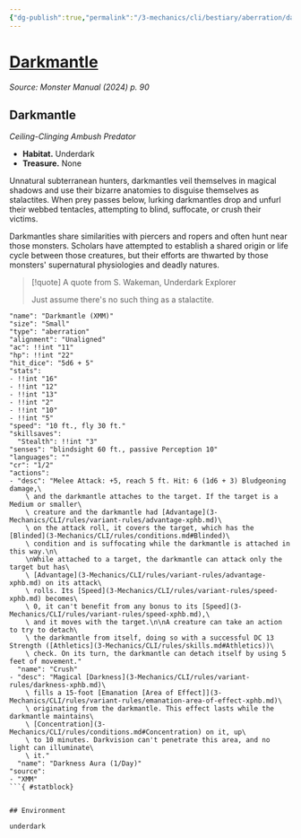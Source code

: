 ```yaml
---
{"dg-publish":true,"permalink":"/3-mechanics/cli/bestiary/aberration/darkmantle-xmm/","tags":["ttrpg-cli/compendium/src/5e/xmm","ttrpg-cli/monster/cr/1-2","ttrpg-cli/monster/environment/underdark","ttrpg-cli/monster/size/small","ttrpg-cli/monster/type/aberration"],"created":"2025-02-22T12:02:28.239-05:00","updated":"2025-02-26T17:46:11.134-05:00"}
---
```


# [Darkmantle](3-Mechanics/CLI/bestiary/aberration/darkmantle-xmm.md)
*Source: Monster Manual (2024) p. 90*  

## Darkmantle

*Ceiling-Clinging Ambush Predator*

- **Habitat.** Underdark  
- **Treasure.** None  

Unnatural subterranean hunters, darkmantles veil themselves in magical shadows and use their bizarre anatomies to disguise themselves as stalactites. When prey passes below, lurking darkmantles drop and unfurl their webbed tentacles, attempting to blind, suffocate, or crush their victims.

Darkmantles share similarities with piercers and ropers and often hunt near those monsters. Scholars have attempted to establish a shared origin or life cycle between those creatures, but their efforts are thwarted by those monsters' supernatural physiologies and deadly natures.

> [!quote] A quote from S. Wakeman, Underdark Explorer  
> 
> Just assume there's no such thing as a stalactite.


```statblock
"name": "Darkmantle (XMM)"
"size": "Small"
"type": "aberration"
"alignment": "Unaligned"
"ac": !!int "11"
"hp": !!int "22"
"hit_dice": "5d6 + 5"
"stats":
- !!int "16"
- !!int "12"
- !!int "13"
- !!int "2"
- !!int "10"
- !!int "5"
"speed": "10 ft., fly 30 ft."
"skillsaves":
  "Stealth": !!int "3"
"senses": "blindsight 60 ft., passive Perception 10"
"languages": ""
"cr": "1/2"
"actions":
- "desc": "Melee Attack: +5, reach 5 ft. Hit: 6 (1d6 + 3) Bludgeoning damage,\
    \ and the darkmantle attaches to the target. If the target is a Medium or smaller\
    \ creature and the darkmantle had [Advantage](3-Mechanics/CLI/rules/variant-rules/advantage-xphb.md)\
    \ on the attack roll, it covers the target, which has the [Blinded](3-Mechanics/CLI/rules/conditions.md#Blinded)\
    \ condition and is suffocating while the darkmantle is attached in this way.\n\
    \nWhile attached to a target, the darkmantle can attack only the target but has\
    \ [Advantage](3-Mechanics/CLI/rules/variant-rules/advantage-xphb.md) on its attack\
    \ rolls. Its [Speed](3-Mechanics/CLI/rules/variant-rules/speed-xphb.md) becomes\
    \ 0, it can't benefit from any bonus to its [Speed](3-Mechanics/CLI/rules/variant-rules/speed-xphb.md),\
    \ and it moves with the target.\n\nA creature can take an action to try to detach\
    \ the darkmantle from itself, doing so with a successful DC 13 Strength ([Athletics](3-Mechanics/CLI/rules/skills.md#Athletics))\
    \ check. On its turn, the darkmantle can detach itself by using 5 feet of movement."
  "name": "Crush"
- "desc": "Magical [Darkness](3-Mechanics/CLI/rules/variant-rules/darkness-xphb.md)\
    \ fills a 15-foot [Emanation [Area of Effect]](3-Mechanics/CLI/rules/variant-rules/emanation-area-of-effect-xphb.md)\
    \ originating from the darkmantle. This effect lasts while the darkmantle maintains\
    \ [Concentration](3-Mechanics/CLI/rules/conditions.md#Concentration) on it, up\
    \ to 10 minutes. Darkvision can't penetrate this area, and no light can illuminate\
    \ it."
  "name": "Darkness Aura (1/Day)"
"source":
- "XMM"
```{ #statblock}


## Environment

underdark
